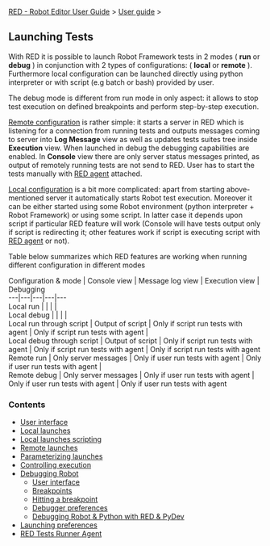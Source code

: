 [RED - Robot Editor User Guide](index.md) > [User
guide](user_guide/user_guide.md) >

## Launching Tests

With RED it is possible to launch Robot Framework tests in 2 modes ( **run**
or **debug** ) in conjunction with 2 types of configurations: ( **local** or
**remote** ). Furthermore local configuration can be launched directly using
python interpreter or with script (e.g batch or bash) provided by user.

The debug mode is different from run mode in only aspect: it allows to stop
test execution on defined breakpoints and perform step-by-step execution.

[Remote configuration](launching/remote_launch.md) is rather simple: it
starts a server in RED which is listening for a connection from running tests
and outputs messages coming to server into **Log Message** view as well as
updates tests suites tree inside **Execution** view. When launched in debug
the debugging capabilities are enabled. In **Console** view there are only
server status messages printed, as output of remotely running tests are not
send to RED. User has to start the tests manually with [RED
agent](launching/red_agent.md) attached.

[Local configuration](launching/local_launch.md) is a bit more complicated:
apart from starting above-mentioned server it automatically starts Robot test
execution. Moreover it can be either started using some Robot environment
(python interpreter + Robot Framework) or using some script. In latter case it
depends upon script if particular RED feature will work (Console will have
tests output only if script is redirecting it; other features work if script
is executing script with [RED agent](launching/red_agent.md) or not).

Table below summarizes which RED features are working when running different
configuration in different modes

Configuration & mode | Console view | Message log view | Execution view |
Debugging  
---|---|---|---|---  
Local run |  |  |  |  
Local debug |  |  |  |  
Local run through script | Output of script | Only if script run tests with
agent | Only if script run tests with agent |  
Local debug through script | Output of script | Only if script run tests with
agent | Only if script run tests with agent | Only if script run tests with
agent  
Remote run | Only server messages | Only if user run tests with agent | Only
if user run tests with agent |  
Remote debug | Only server messages | Only if user run tests with agent | Only
if user run tests with agent | Only if user run tests with agent  
  
### Contents

  * [User interface](user_guide/launching/ui_elements.md)
  * [Local launches](user_guide/launching/local_launch.md)
  * [Local launches scripting](user_guide/launching/local_launch_scripting.md)
  * [Remote launches](user_guide/launching/remote_launch.md)
  * [Parameterizing launches](user_guide/launching/string_substitution.md)
  * [Controlling execution](user_guide/launching/exec_control.md)
  * [Debugging Robot](user_guide/launching/debug.md)
    * [User interface](user_guide/launching/debug/ui_elements.md)
    * [Breakpoints](user_guide/launching/debug/breakpoints.md)
    * [Hitting a breakpoint](user_guide/launching/debug/hitting_a_breakpoint.md)
    * [Debugger preferences](user_guide/launching/debug/preferences.md)
    * [Debugging Robot & Python with RED & PyDev](user_guide/launching/debug/robot_python_debug.md)
  * [Launching preferences](user_guide/launching/launch_prefs.md)
  * [RED Tests Runner Agent](user_guide/launching/red_agent.md)


